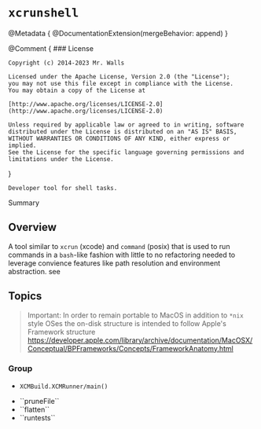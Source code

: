 # ``xcrunshell``

@Metadata {
	@DocumentationExtension(mergeBehavior: append)
}

@Comment {
	### License

	Copyright (c) 2014-2023 Mr. Walls

	Licensed under the Apache License, Version 2.0 (the "License");
	you may not use this file except in compliance with the License.
	You may obtain a copy of the License at

	[http://www.apache.org/licenses/LICENSE-2.0](http://www.apache.org/licenses/LICENSE-2.0)

	Unless required by applicable law or agreed to in writing, software
	distributed under the License is distributed on an "AS IS" BASIS,
	WITHOUT WARRANTIES OR CONDITIONS OF ANY KIND, either express or implied.
	See the License for the specific language governing permissions and
	limitations under the License.
}

	Developer tool for shell tasks.

<!--@START_MENU_TOKEN@-->Summary<!--@END_MENU_TOKEN@-->


## Overview

A tool similar to `xcrun` (xcode) and `command` (posix) that is used to run commands in a
`bash`-like fashion with little to no refactoring needed to leverage convience features like path
resolution and environment abstraction.
see

## Topics

> Important: In order to remain portable to MacOS in addition to `*nix` style OSes the on-disk structure is
intended to follow Apple's Framework structure https://developer.apple.com/library/archive/documentation/MacOSX/Conceptual/BPFrameworks/Concepts/FrameworkAnatomy.html

### <!--@START_MENU_TOKEN@-->Group<!--@END_MENU_TOKEN@-->

- ``XCMBuild.XCMRunner/main()``

- <!--@START_MENU_TOKEN@-->``pruneFile``<!--@END_MENU_TOKEN@-->
- <!--@START_MENU_TOKEN@-->``flatten``<!--@END_MENU_TOKEN@-->
- <!--@START_MENU_TOKEN@-->``runtests``<!--@END_MENU_TOKEN@-->
